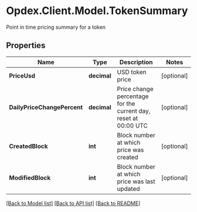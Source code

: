 # Opdex.Client.Model.TokenSummary
Point in time pricing summary for a token

## Properties

Name | Type | Description | Notes
------------ | ------------- | ------------- | -------------
**PriceUsd** | **decimal** | USD token price | [optional] 
**DailyPriceChangePercent** | **decimal** | Price change percentage for the current day, reset at 00:00 UTC | [optional] 
**CreatedBlock** | **int** | Block number at which price was created | [optional] 
**ModifiedBlock** | **int** | Block number at which price was last updated | [optional] 

[[Back to Model list]](../README.md#documentation-for-models) [[Back to API list]](../README.md#documentation-for-api-endpoints) [[Back to README]](../README.md)

